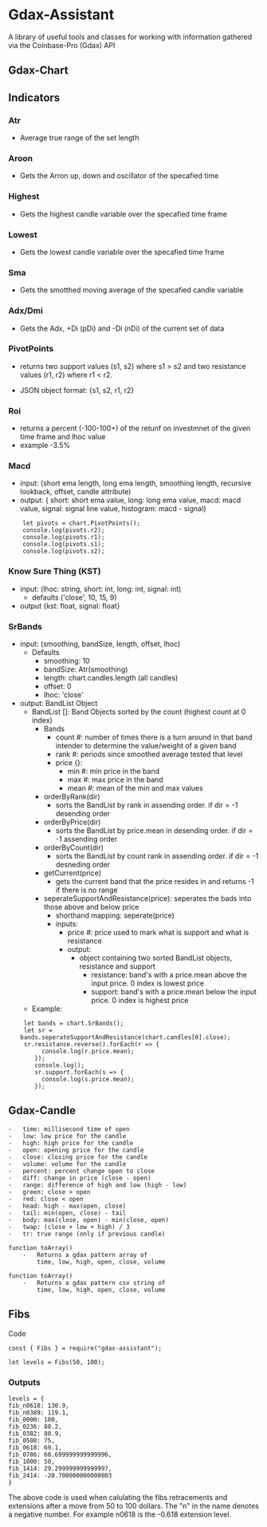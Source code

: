 # Gdax-Assistant

A library of useful tools and classes for working with information gathered via the Coinbase-Pro (Gdax) API

## Gdax-Chart

## Indicators

### Atr

- Average true range of the set length

### Aroon

- Gets the Arron up, down and oscillator of the specafied time

### Highest

- Gets the highest candle variable over the specafied time frame

### Lowest

- Gets the lowest candle variable over the specafied time frame

### Sma

- Gets the smotthed moving average of the specafied candle variable

### Adx/Dmi

- Gets the Adx, +Di (pDi) and -Di (nDi) of the current set of data

### PivotPoints

- returns two support values (s1, s2) where s1 > s2 and two resistance values (r1, r2) where r1 < r2.

- JSON object format: {s1, s2, r1, r2}

### Roi

- returns a percent (-100-100+) of the retunf on investmnet of the given time frame and lhoc value
- example -3.5%

### Macd

- input: (short ema length, long ema length, smoothing length, recursive lookback, offset, candle attribute)
- output: { short: short ema value, long: long ema value, macd: macd value, signal: signal line value, histogram: macd - signal}

```
    let pivots = chart.PivotPoints();
    console.log(pivots.r2);
    console.log(pivots.r1);
    console.log(pivots.s1);
    console.log(pivots.s2);
```

### Know Sure Thing (KST)

- input: (lhoc: string, short: int, long: int, signal: int)
  - defaults ('close', 10, 15, 9)
- output {kst: float, signal: float}

### SrBands

- input: (smoothing, bandSize, length, offset, lhoc)
  - Defaults
    - smoothing: 10
    - bandSize: Atr(smoothing)
    - length: chart.candles.length (all candles)
    - offset: 0
    - lhoc: 'close'
- output: BandList Object
  - BandList []: Band Objects sorted by the count (highest count at 0 index)
    - Bands
      - count #: number of times there is a turn around in that band intender to determine the value/weight of a given band
      - rank #: periods since smoothed average tested that level
      - price {}:
        - min #: min price in the band
        - max #: max price in the band
        - mean #: mean of the min and max values
    - orderByRank(dir)
      - sorts the BandList by rank in assending order. if dir = -1 desending order
    - orderByPrice(dir)
      - sorts the BandList by price.mean in desending order. if dir = -1 assending order
    - orderByCount(dir)
      - sorts the BandList by count rank in assending order. if dir = -1 desneding order
    - getCurrent(price)
      - gets the current band that the price resides in and returns -1 if there is no range
    - seperateSupportAndResistance(price): seperates the bads into those above and below price
      - shorthand mapping: seperate(price)
      - inputs:
        - price #: price used to mark what is support and what is resistance
        - output:
          - object containing two sorted BandList objects, resistance and support
            - resistance: band's with a price.mean above the input price. 0 index is lowest price
            - support: band's with a price.mean below the input price. 0 index is highest price
  - Example:
  ```
   let bands = chart.SrBands();
   let sr = bands.seperateSupportAndResistance(chart.candles[0].close);
   sr.resistance.reverse().forEach(r => {
        console.log(r.price.mean);
      });
      console.log();
      sr.support.forEach(s => {
        console.log(s.price.mean);
      });
  ```

## Gdax-Candle

    -   time: millisecond time of open
    -   low: low price for the candle
    -   high: high price for the candle
    -   open: opening price for the candle
    -   close: closing price for the candle
    -   volume: volume for the candle
    -   percent: percent change open to close
    -   diff: change in price (close - open)
    -   range: difference of high and low (high - low)
    -   green: close > open
    -   red: close < open
    -   head: high - max(open, close)
    -   tail: min(open, close) - tail
    -   body: max(close, open) - min(close, open)
    -   twap: (close + low + high) / 3
    -   tr: true range (only if previous candle)

    function toArray()
        -   Returns a gdax pattern array of
            time, low, high, open, close, volume

    function toArray()
        -   Returns a gdax pattern csv string of
            time, low, high, open, close, volume

## Fibs

Code

```
const { Fibs } = require("gdax-assistant");

let levels = Fibs(50, 100);
```

### Outputs

```
levels = {
fib_n0618: 130.9,
fib_n0389: 119.1,
fib_0000: 100,
fib_0236: 88.2,
fib_0382: 80.9,
fib_0500: 75,
fib_0618: 69.1,
fib_0786: 60.699999999999996,
fib_1000: 50,
fib_1414: 29.299999999999997,
fib_2414: -20.700000000000003
}
```

The above code is used when calulating the fibs retracements and extensions after a move from 50 to 100 dollars.
The "n" in the name denotes a negative number. For example n0618 is the -0.618 extension level.
